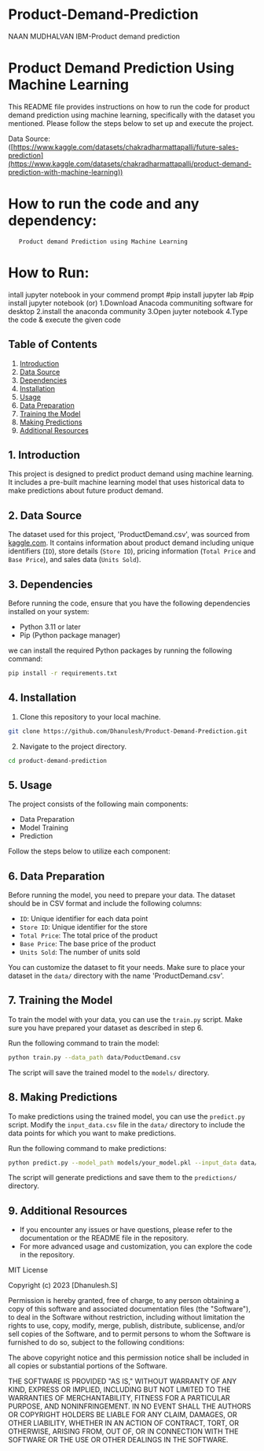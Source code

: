 # Product-Demand-Prediction
NAAN MUDHALVAN IBM-Product demand prediction
# Product Demand Prediction Using Machine Learning

This README file provides instructions on how to run the code for product demand prediction using machine learning, specifically with the dataset you mentioned. Please follow the steps below to set up and execute the project.

Data Source:([https://www.kaggle.com/datasets/chakradharmattapalli/future-sales-prediction](https://www.kaggle.com/datasets/chakradharmattapalli/product-demand-prediction-with-machine-learning))

# How to run the code and any dependency:
       Product demand Prediction using Machine Learning

# How to Run:
intall jupyter notebook in your commend prompt
         #pip install jupyter lab
         #pip install jupyter notebook (or)
                  1.Download Anacoda communiting software for desktop
                  2.install the anaconda community
                  3.Open juyter notebook
                  4.Type the code & execute the given code                 

## Table of Contents
1. [Introduction](#introduction)
2. [Data Source](#data-source)
3. [Dependencies](#dependencies)
4. [Installation](#installation)
5. [Usage](#usage)
6. [Data Preparation](#data-preparation)
7. [Training the Model](#training-the-model)
8. [Making Predictions](#making-predictions)
9. [Additional Resources](#additional-resources)

## 1. Introduction

This project is designed to predict product demand using machine learning. It includes a pre-built machine learning model that uses historical data to make predictions about future product demand.

## 2. Data Source

The dataset used for this project, 'ProductDemand.csv', was sourced from [kaggle.com](https://www.kaggle.com/). It contains information about product demand including unique identifiers (`ID`), store details (`Store ID`), pricing information (`Total Price` and `Base Price`), and sales data (`Units Sold`). 

## 3. Dependencies

Before running the code, ensure that you have the following dependencies installed on your system:

- Python 3.11 or later
- Pip (Python package manager)

we can install the required Python packages by running the following command:

```bash
pip install -r requirements.txt
```

## 4. Installation

1. Clone this repository to your local machine.

```bash
git clone https://github.com/Dhanulesh/Product-Demand-Prediction.git
```

2. Navigate to the project directory.

```bash
cd product-demand-prediction
```

## 5. Usage

The project consists of the following main components:

- Data Preparation
- Model Training
- Prediction

Follow the steps below to utilize each component:

## 6. Data Preparation

Before running the model, you need to prepare your data. The dataset should be in CSV format and include the following columns:

- `ID`: Unique identifier for each data point
- `Store ID`: Unique identifier for the store
- `Total Price`: The total price of the product
- `Base Price`: The base price of the product
- `Units Sold`: The number of units sold

You can customize the dataset to fit your needs. Make sure to place your dataset in the `data/` directory with the name 'ProductDemand.csv'.

## 7. Training the Model

To train the model with your data, you can use the `train.py` script. Make sure you have prepared your dataset as described in step 6.

Run the following command to train the model:

```bash
python train.py --data_path data/PoductDemand.csv
```

The script will save the trained model to the `models/` directory.

## 8. Making Predictions

To make predictions using the trained model, you can use the `predict.py` script. Modify the `input_data.csv` file in the `data/` directory to include the data points for which you want to make predictions.

Run the following command to make predictions:

```bash
python predict.py --model_path models/your_model.pkl --input_data data/input_data.csv
```

The script will generate predictions and save them to the `predictions/` directory.

## 9. Additional Resources

- If you encounter any issues or have questions, please refer to the documentation or the README file in the repository.
- For more advanced usage and customization, you can explore the code in the repository.

MIT License

Copyright (c) 2023 [Dhanulesh.S]

Permission is hereby granted, free of charge, to any person obtaining a copy of this software and associated documentation files (the "Software"), to deal in the Software without restriction, including without limitation the rights to use, copy, modify, merge, publish, distribute, sublicense, and/or sell copies of the Software, and to permit persons to whom the Software is furnished to do so, subject to the following conditions:

The above copyright notice and this permission notice shall be included in all copies or substantial portions of the Software.

THE SOFTWARE IS PROVIDED "AS IS," WITHOUT WARRANTY OF ANY KIND, EXPRESS OR IMPLIED, INCLUDING BUT NOT LIMITED TO THE WARRANTIES OF MERCHANTABILITY, FITNESS FOR A PARTICULAR PURPOSE, AND NONINFRINGEMENT. IN NO EVENT SHALL THE AUTHORS OR COPYRIGHT HOLDERS BE LIABLE FOR ANY CLAIM, DAMAGES, OR OTHER LIABILITY, WHETHER IN AN ACTION OF CONTRACT, TORT, OR OTHERWISE, ARISING FROM, OUT OF, OR IN CONNECTION WITH THE SOFTWARE OR THE USE OR OTHER DEALINGS IN THE SOFTWARE.

